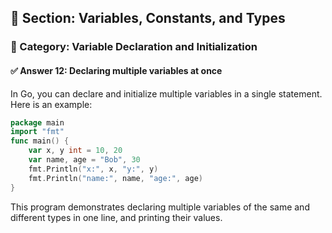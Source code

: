 ## 📘 Section: Variables, Constants, and Types  
### 🔹 Category: Variable Declaration and Initialization  
#### ✅ Answer 12: Declaring multiple variables at once

In Go, you can declare and initialize multiple variables in a single statement. Here is an example:

```go
package main
import "fmt"
func main() {
    var x, y int = 10, 20
    var name, age = "Bob", 30
    fmt.Println("x:", x, "y:", y)
    fmt.Println("name:", name, "age:", age)
}
```

This program demonstrates declaring multiple variables of the same and different types in one line, and printing their values.
